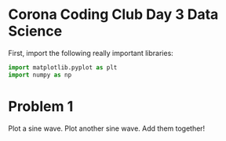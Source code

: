 # Corona Coding Club Day 3 Data Science

First, import the following really important libraries:
```python
import matplotlib.pyplot as plt
import numpy as np
```

# Problem 1
Plot a sine wave. Plot another sine wave. Add them together!



